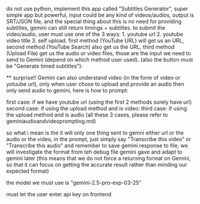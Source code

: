 do not use python, implement this app called "Subtitles Generator", super simple app but powerful, input could be any kind of videos/audios, output is SRT/JSON file, and the special thing about this is no need for providing subtitles, gemini can still return timings + subtitles. to submit the video/audio, user must use one of the 3 ways: 1. youtube url 2. youtube video title 3. self upload. first method (YouTube URL) will get us an URL, second method (YouTube Search) also get us the URL, third method (Upload File) get us the audio or video files, those are the input we need to send to Gemini (depend on which method user used). (also the button must be "Generate timed subtitles"):

** surprise!! Gemini can also understand video (in the form of video or yotuube url), only when user chose to upload and provide an audio then only send audio to gemini, here is how to prompt: 

first case: if we have youtube url (using the first 2 methods surely have url) 
second case: if using the upload method and is video: 
third case: if using the upload method and is audio
(all these 3 cases, please refer to geminiaudioandvideoprompting.md)

so what i mean is the it will only one thing sent to gemni either url or the audio or the video, 
in the prompt, just simply say "Transcribe this video" or "Transcribe this audio" and remember to save gemini response to file, we will investigate the format from teh debug file gemini gave and adapt to gemini later (this means that we do not force a returning format on Gemini, so that it can focus on getting the accurate result rather than minding our expected format)

the model we must use is "gemini-2.5-pro-exp-03-25"

must let the user enter api key on frontend